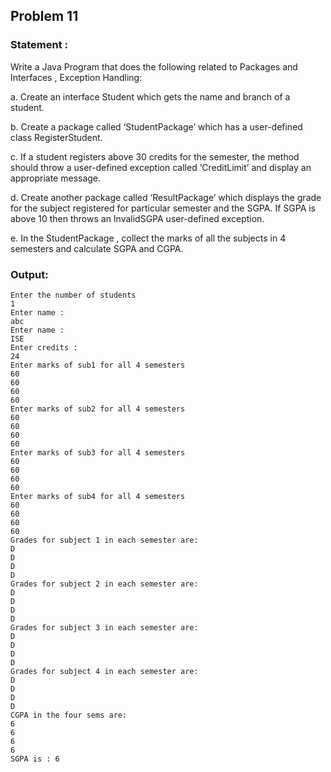 ## Problem 11
### Statement :
Write a Java Program that does the following related to Packages and Interfaces , Exception Handling:

a. Create an interface Student which gets the name and branch of a student.

b. Create a package called ‘StudentPackage’ which has a user-defined class RegisterStudent.

c. If a student registers above 30 credits for the semester, the method should throw a user-defined exception called ‘CreditLimit’ and display an appropriate message.

d. Create another package called ‘ResultPackage’ which displays the grade for the subject registered for particular semester and the SGPA. If SGPA is above 10 then throws an InvalidSGPA user-defined exception.

e. In the StudentPackage , collect the marks of all the subjects in 4 semesters and
calculate SGPA and CGPA.
### Output:
```
Enter the number of students
1
Enter name : 
abc
Enter name : 
ISE
Enter credits : 
24
Enter marks of sub1 for all 4 semesters
60
60
60
60
Enter marks of sub2 for all 4 semesters
60
60
60
60
Enter marks of sub3 for all 4 semesters
60
60
60
60
Enter marks of sub4 for all 4 semesters
60
60
60
60
Grades for subject 1 in each semester are:
D
D
D
D
Grades for subject 2 in each semester are:
D
D
D
D
Grades for subject 3 in each semester are:
D
D
D
D
Grades for subject 4 in each semester are:
D
D
D
D
CGPA in the four sems are:
6
6
6
6
SGPA is : 6
```
